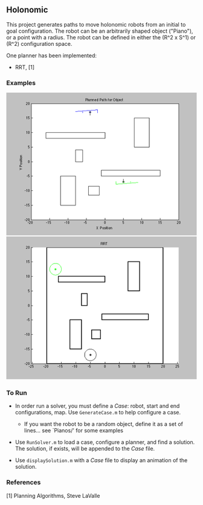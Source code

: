 ## Holonomic

This project generates paths to move holonomic robots from an initial to goal configuration. The robot can be an arbitrarily shaped object ("Piano"), or a point with a radius. The robot can be defined in either the (R^2 x S^1) or (R^2) configuration space. 

One planner has been implemented:
- RRT, [1]

### Examples
![Go object gooo](https://github.com/as2587/MatlabRobots/blob/master/Holonomic/examples/slitsInBlocks1.gif)
![Go object gooo](https://github.com/as2587/MatlabRobots/blob/master/Holonomic/examples/Case2_Point_1.gif)

### To Run
- In order run a solver, you must define a *Case*: robot, start and end configurations, map. Use `GenerateCase.m` to help configure a case. 
  - If you want the robot to be a random object, define it as a set of lines... see `Pianos/' for some examples

- Use `RunSolver.m` to load a case, configure a planner, and find a solution. The solution, if exists, will be appended to the *Case* file. 

- Use `displaySolution.m` with a *Case* file to display an animation of the solution. 


### References
[1] Planning Algorithms, Steve LaValle
